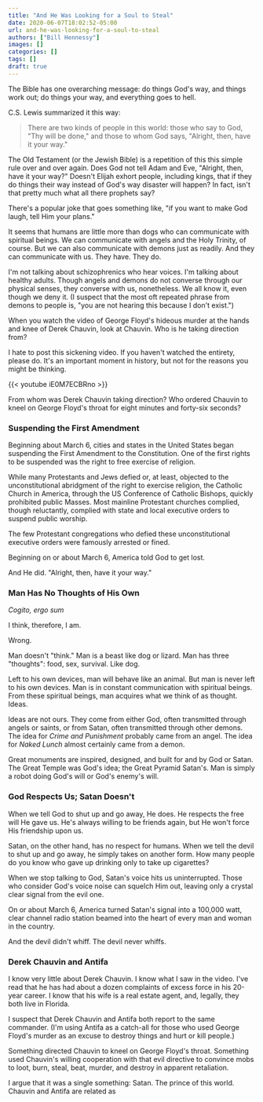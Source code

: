 ```yaml
---
title: "And He Was Looking for a Soul to Steal"
date: 2020-06-07T18:02:52-05:00
url: and-he-was-looking-for-a-soul-to-steal
authors: ["Bill Hennessy"]
images: []
categories: []
tags: []
draft: true
---
```


The Bible has one overarching message: do things God's way, and things work out; do things your way, and everything goes to hell.

C.S. Lewis summarized it this way: 

> There are two kinds of people in this world: those who say to God, "Thy will be done," and those to whom God says, "Alright, then, have it your way." 

The Old Testament (or the Jewish Bible) is a repetition of this this simple rule over and over again. Does God not tell Adam and Eve, "Alright, then, have it your way?" Doesn't Elijah exhort people, including kings, that if they do things their way instead of God's way disaster will happen? In fact, isn't that pretty much what all there prophets say? 

There's a popular joke that goes something like, "if you want to make God laugh, tell Him your plans."

It seems that humans are little more than dogs who can communicate with spiritual beings. We can communicate with angels and the Holy Trinity, of course. But we can also communicate with demons just as readily. And they can communicate with us. They have. They do. 

I'm not talking about schizophrenics who hear voices. I'm talking about healthy adults. Though angels and demons do not converse through our physical senses, they converse with us, nonetheless. We all know it, even though we deny it. (I suspect that the most oft repeated phrase from demons to people is, "you are not hearing this because I don't exist.") 

When you watch the video of George Floyd's hideous murder at the hands and knee of Derek Chauvin, look at Chauvin. Who is he taking direction from? 

I hate to post this sickening video. If you haven't watched the entirety, please do. It's an important moment in history, but not for the reasons you might be thinking.

{{< youtube iE0M7ECBRno >}}

From whom was Derek Chauvin taking direction? Who ordered Chauvin to kneel on George Floyd's throat for eight minutes and forty-six seconds? 

### Suspending the First Amendment

Beginning about March 6, cities and states in the United States began suspending the First Amendment to the Constitution. One of the first rights to be suspended was the right to free exercise of religion. 

While many Protestants and Jews defied or, at least, objected to the unconstitutional abridgment of the right to exercise religion, the Catholic Church in America, through the US Conference of Catholic Bishops, quickly prohibited public Masses. Most mainline Protestant churches complied, though reluctantly, complied with state and local executive orders to suspend public worship. 

The few Protestant congregations who defied these unconstitutional executive orders were famously arrested or fined. 

Beginning on or about March 6, America told God to get lost. 

And He did. "Alright, then, have it your way." 

### Man Has No Thoughts of His Own

*Cogito, ergo sum*

I think, therefore, I am.

Wrong. 

Man doesn't "think." Man is a beast like dog or lizard. Man has three "thoughts": food, sex, survival. Like dog.

Left to his own devices, man will behave like an animal. But man is never left to his own devices. Man is in constant communication with spiritual beings. From these spiritual beings, man acquires what we think of as thought. Ideas. 

Ideas are not ours. They come from either God, often transmitted through angels or saints, or from Satan, often transmitted through other demons. The idea for *Crime and Punishment* probably came from an angel. The idea for *Naked Lunch* almost certainly came from a demon. 

Great monuments are inspired, designed, and built for and by God or Satan. The Great Temple was God's idea; the Great Pyramid Satan's. Man is simply a robot doing God's will or God's enemy's will. 

### God Respects Us; Satan Doesn't

When we tell God to shut up and go away, He does. He respects the free will He gave us. He's always willing to be friends again, but He won't force His friendship upon us. 

Satan, on the other hand, has no respect for humans. When we tell the devil to shut up and go away, he simply takes on another form. How many people do you know who gave up drinking only to take up cigarettes? 

When we stop talking to God, Satan's voice hits us uninterrupted. Those who consider God's voice noise can squelch Him out, leaving only a crystal clear signal from the evil one. 

On or about March 6, America turned Satan's signal into a 100,000 watt, clear channel radio station beamed into the heart of every man and woman in the country. 

And the devil didn't whiff. The devil never whiffs.

### Derek Chauvin and Antifa

I know very little about Derek Chauvin. I know what I saw in the video. I've read that he has had about a dozen complaints of excess force in his 20-year career. I know that his wife is a real estate agent, and, legally, they both live in Florida. 

I suspect that Derek Chauvin and Antifa both report to the same commander. (I'm using Antifa as a catch-all for those who used George Floyd's murder as an excuse to destroy things and hurt or kill people.)

Something directed Chauvin to kneel on George Floyd's throat. Something used Chauvin's willing cooperation with that evil directive to convince mobs to loot, burn, steal, beat, murder, and destroy in apparent retaliation. 

I argue that it was a single something: Satan. The prince of this world. Chauvin and Antifa are related as 

